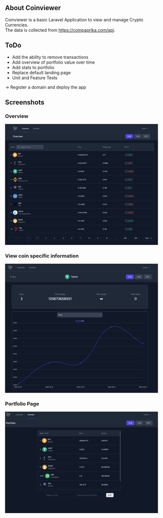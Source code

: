 
## About Coinviewer
Coinviewer is a basic Laravel Application to view and manage Crypto Currencies.\
The data is collected from https://coinpaprika.com/api.

## ToDo

- Add the ability to remove transactions
- Add overview of portfolio value over time
- Add stats to portfolio
- Replace default landing page
- Unit and Feature Tests

-> Register a domain and deploy the app

## Screenshots
### Overview
![Overview Screenshot](https://github.com/Lennywinks/Coinviewer/blob/main/app/Screenshots/Overview.png?raw=True)

### View coin specific information
![Coinview Screenshot](https://github.com/Lennywinks/Coinviewer/blob/main/app/Screenshots/Coin_specific_view.png?raw=True)

### Portfolio Page
![Portfolio Screenshot](https://github.com/Lennywinks/Coinviewer/blob/main/app/Screenshots/Portfolio.png?raw=True)

